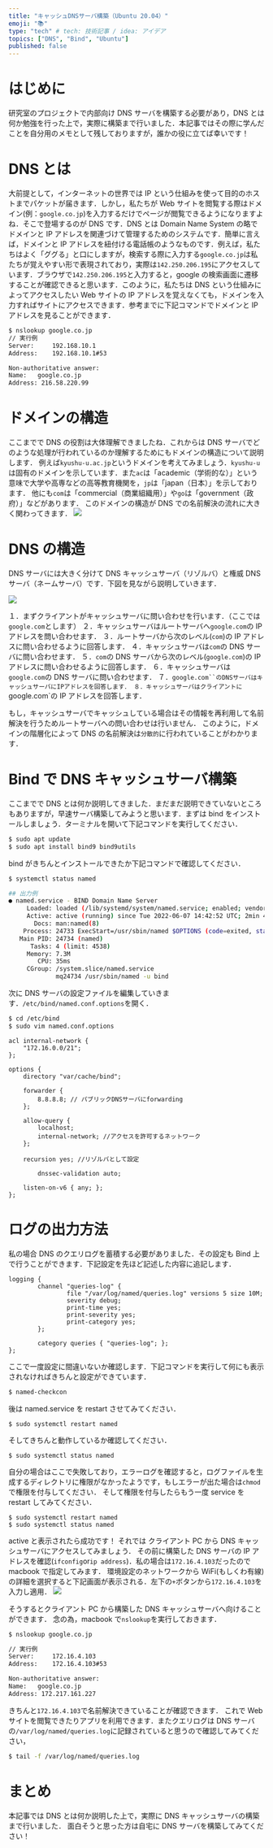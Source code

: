```yaml
---
title: "キャッシュDNSサーバ構築（Ubuntu 20.04）"
emoji: "📚"
type: "tech" # tech: 技術記事 / idea: アイデア
topics: ["DNS", "Bind", "Ubuntu"]
published: false
---
```


# はじめに

研究室のプロジェクトで内部向け DNS サーバを構築する必要があり，DNS とは何か勉強を行った上で，実際に構築まで行いました．本記事ではその際に学んだことを自分用のメモとして残しておりますが，誰かの役に立てば幸いです！

# DNS とは

大前提として，インターネットの世界では IP という仕組みを使って目的のホストまでパケットが届きます．しかし，私たちが Web サイトを閲覧する際はドメイン(例：`google.co.jp`)を入力するだけでページが閲覧できるようになりますよね．そこで登場するのが DNS です．DNS とは Domain Name System の略でドメインと IP アドレスを関連づけて管理するためのシステムです．簡単に言えば，ドメインと IP アドレスを紐付ける電話帳のようなものです．例えば，私たちはよく「ググる」と口にしますが，検索する際に入力する`google.co.jp`は私たちが覚えやすい形で表現されており，実際は`142.250.206.195`にアクセスしています．ブラウザで`142.250.206.195`と入力すると，google の検索画面に遷移することが確認できると思います．このように，私たちは DNS という仕組みによってアクセスしたい Web サイトの IP アドレスを覚えなくても，ドメインを入力すればサイトにアクセスできます．参考までに下記コマンドでドメインと IP アドレスを見ることができます．

```bash
$ nslookup google.co.jp
// 実行例
Server:		192.168.10.1
Address:	192.168.10.1#53

Non-authoritative answer:
Name:	google.co.jp
Address: 216.58.220.99
```

# ドメインの構造

ここまでで DNS の役割は大体理解できましたね．これからは DNS サーバでどのような処理が行われているのか理解するためにもドメインの構造について説明します．
例えば`kyushu-u.ac.jp`というドメインを考えてみましょう．`kyushu-u`は固有のドメインを示しています．また`ac`は「academic（学術的な）」という意味で大学や高専などの高等教育機関を，`jp`は「japan（日本）」を示しております．
他にも`com`は「commercial（商業組織用）」や`go`は「government（政府）」などがあります．
このドメインの構造が DNS での名前解決の流れに大きく関わってきます．
![](/images/9ebfefda4f70eb_image1.png)

# DNS の構造

DNS サーバには大きく分けて DNS キャッシュサーバ（リゾルバ）と権威 DNS サーバ（ネームサーバ）です．下図を見ながら説明していきます．

![](/images/9ebfefda4f70eb_image3.png)

１．まずクライアントがキャッシュサーバに問い合わせを行います．（ここでは`google.com`とします）
２．キャッシュサーバはルートサーバへ`google.com`の IP アドレスを問い合わせます．
３．ルートサーバから次のレベル(`com`)の IP アドレスに問い合わせるように回答します．
４．キャッシュサーバは`com`の DNS サーバに問い合わせます．
５．`com`の DNS サーバから次のレベル(`google.com`)の IP アドレスに問い合わせるように回答します．
６．キャッシュサーバは`google.com`の DNS サーバに問い合わせます．
７．` google.com``のDNSサーバはキャッシュサーバにIPアドレスを回答します． ８．キャッシュサーバはクライアントに `google.com`の IP アドレスを回答します．

もし，キャッシュサーバでキャッシュしている場合はその情報を再利用して名前解決を行うためルートサーバへの問い合わせは行いません．
このように，ドメインの階層化によって DNS の名前解決は`分散的`に行われていることがわかります．

# Bind で DNS キャッシュサーバ構築

ここまでで DNS とは何か説明してきました．まだまだ説明できていないところもありますが，早速サーバ構築してみようと思います．まずは bind をインストールしましょう．ターミナルを開いて下記コマンドを実行してください．

```bash
$ sudo apt update
$ sudo apt install bind9 bind9utils
```

bind がきちんとインストールできたか下記コマンドで確認してください．

```bash
$ systemctl status named

## 出力例
● named.service - BIND Domain Name Server
     Loaded: loaded (/lib/systemd/system/named.service; enabled; vendor preset: enabled)
     Active: active (running) since Tue 2022-06-07 14:42:52 UTC; 2min 47s ago
       Docs: man:named(8)
    Process: 24733 ExecStart=/usr/sbin/named $OPTIONS (code=exited, status=0/SUCCESS)
   Main PID: 24734 (named)
      Tasks: 4 (limit: 4538)
     Memory: 7.3M
        CPU: 35ms
     CGroup: /system.slice/named.service
             mq24734 /usr/sbin/named -u bind
```

次に DNS サーバの設定ファイルを編集していきます．`/etc/bind/named.conf.options`を開く．

```bash
$ cd /etc/bind
$ sudo vim named.conf.options
```

```dns-zone-file
acl internal-network {
	"172.16.0.0/21";
};

options {
	directory "var/cache/bind";

	forwarder {
		8.8.8.8; // パブリックDNSサーバにforwarding
	};

	allow-query {
		localhost;
		internal-network; //アクセスを許可するネットワーク
	};

	recursion yes; //リゾルバとして設定

        dnssec-validation auto;

	listen-on-v6 { any; };
};
```

# ログの出力方法

私の場合 DNS のクエリログを蓄積する必要がありました．その設定も Bind 上で行うことができます．下記設定を先ほど記述した内容に追記します．

```dns-zone-file
logging {
        channel "queries-log" {
                file "/var/log/named/queries.log" versions 5 size 10M;
                severity debug;
                print-time yes;
                print-severity yes;
                print-category yes;
        };

        category queries { "queries-log"; };
};
```

ここで一度設定に間違いないか確認します．下記コマンドを実行して何にも表示されなければきちんと設定ができています．

```bash
$ named-checkcon
```

後は named.service を restart させてみてください．

```
$ sudo systemctl restart named
```

そしてきちんと動作しているか確認してください．

```
$ sudo systemctl status named
```

自分の場合はここで失敗しており，エラーログを確認すると，ログファイルを生成するディレクトリに権限がなかったようです，もしエラーが出た場合は`chmod`で権限を付与してください．
そして権限を付与したらもう一度 service を restart してみてください．

```
$ sudo systemctl restart named
$ sudo systemctl status named
```

active と表示されたら成功です！
それでは クライアント PC から DNS キャッシュサーバにアクセスしてみましょう．
その前に構築した DNS サーバの IP アドレスを確認(`ifconfig`or`ip address`)．私の場合は`172.16.4.103`だったので macbook で指定してみます．
環境設定のネットワークから WiFi(もしくわ有線)の詳細を選択すると下記画面が表示される．左下の`+`ボタンから`172.16.4.103`を入力し適用．
![](/images/9ebfefda4f70eb_image2.png)

そうするとクライアント PC から構築した DNS キャッシュサーバへ向けることができます．
念の為，macbook で`nslookup`を実行しておきます．

```bash
$ nslookup google.co.jp

// 実行例
Server:		172.16.4.103
Address:	172.16.4.103#53

Non-authoritative answer:
Name:	google.co.jp
Address: 172.217.161.227
```

きちんと`172.16.4.103`で名前解決できていることが確認できます．
これで Web サイトを閲覧できたりアプリを利用できます．またクエリログは DNS サーバの`/var/log/named/queries.log`に記録されていると思うので確認してみてください，

```bash
$ tail -f /var/log/named/queries.log
```

# まとめ

本記事では DNS とは何か説明した上で，実際に DNS キャッシュサーバの構築まで行いました．
面白そうと思った方は自宅に DNS サーバを構築してみてください！
